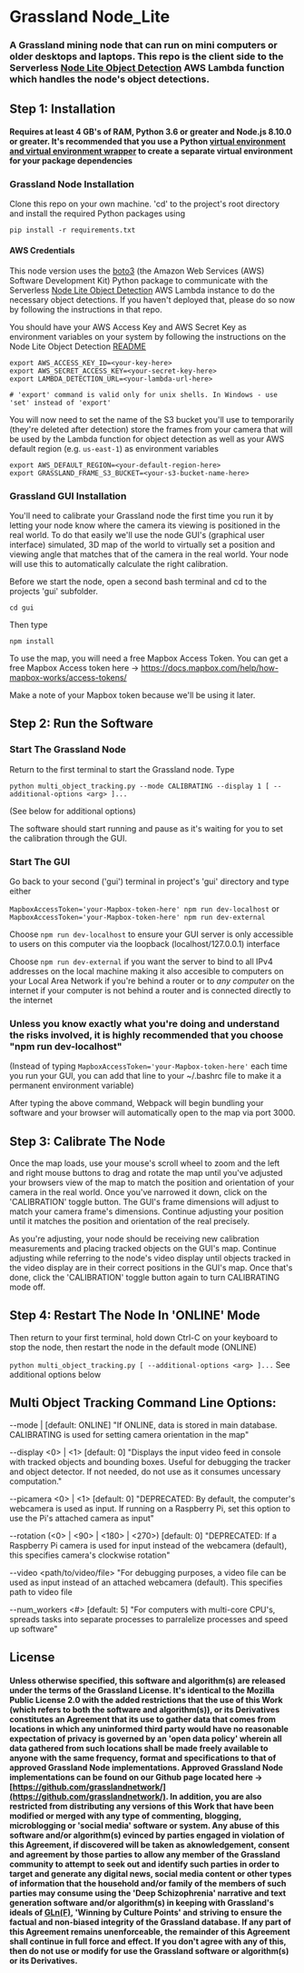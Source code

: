 # Grassland Node_Lite

### A Grassland mining node that can run on mini computers or older desktops and laptops. This repo is the client side to the Serverless [Node Lite Object Detection](https://github.com/grasslandnetwork/node_lite_object_detection) AWS Lambda function which handles the node's object detections.


## Step 1: Installation
#### Requires at least 4 GB's of RAM, Python 3.6 or greater and Node.js 8.10.0 or greater. It's recommended that you use a Python [virtual environment and virtual environment wrapper](https://docs.python-guide.org/dev/virtualenvs/) to create a separate virtual environment for your package dependencies


### Grassland Node Installation

Clone this repo on your own machine. 'cd' to the project's root directory and install the required Python packages using

```pip install -r requirements.txt```

#### AWS Credentials
This node version uses the [boto3](https://pypi.org/project/boto3/) (the Amazon Web Services (AWS) Software Development Kit) Python package to communicate with the Serverless [Node Lite Object Detection](https://github.com/grasslandnetwork/node_lite_object_detection) AWS Lambda instance to do the necessary object detections. If you haven't deployed that, please do so now by following the instructions in that repo.

You should have your AWS Access Key and AWS Secret Key as environment variables on your system by following the instructions on the Node Lite Object Detection [README](https://github.com/grasslandnetwork/node_lite_object_detection) 

```
export AWS_ACCESS_KEY_ID=<your-key-here>
export AWS_SECRET_ACCESS_KEY=<your-secret-key-here>
export LAMBDA_DETECTION_URL=<your-lambda-url-here>

# 'export' command is valid only for unix shells. In Windows - use 'set' instead of 'export'
```

You will now need to set the name of the S3 bucket you'll use to temporarily (they're deleted after detection) store the frames from your camera that will be used by the Lambda function for object detection as well as your AWS default region (e.g. ```us-east-1```) as environment variables

```
export AWS_DEFAULT_REGION=<your-default-region-here>
export GRASSLAND_FRAME_S3_BUCKET=<your-s3-bucket-name-here>
```


### Grassland GUI Installation

You'll need to calibrate your Grassland node the first time you run it by letting your node know where the camera its viewing is positioned in the real world. To do that easily we'll use the node GUI's (graphical user interface) simulated, 3D map of the world to virtually set a position and viewing angle that matches that of the camera in the real world. Your node will use this to automatically calculate the right calibration.


Before we start the node, open a second bash terminal and cd to the projects 'gui' subfolder.

```cd gui```

Then type

```npm install```

To use the map, you will need a free Mapbox Access Token. You can get a free Mapbox Access token here -> https://docs.mapbox.com/help/how-mapbox-works/access-tokens/

Make a note of your Mapbox token because we'll be using it later.


## Step 2: Run the Software
### Start The Grassland Node

Return to the first terminal to start the Grassland node. Type

```python multi_object_tracking.py --mode CALIBRATING --display 1 [ --additional-options <arg> ]...```

(See below for additional options)

The software should start running and pause as it's waiting for you to set the calibration through the GUI.

### Start The GUI

Go back to your second ('gui') terminal in project's 'gui' directory and type either


```MapboxAccessToken='your-Mapbox-token-here' npm run dev-localhost```
or
```MapboxAccessToken='your-Mapbox-token-here' npm run dev-external```

Choose ```npm run dev-localhost``` to ensure your GUI server is only accessible to users on this computer via the loopback (localhost/127.0.0.1) interface 

Choose ```npm run dev-external``` if you want the server to bind to all IPv4 addresses on the local machine making it also accesible to computers on your Local Area Network if you're behind a router or to *any computer* on the internet if your computer is not behind a router and is connected directly to the internet

### **Unless you know exactly what you're doing and understand the risks involved, it is highly recommended that you choose "npm run dev-localhost"**

(Instead of typing ```MapboxAccessToken='your-Mapbox-token-here'``` each time you run your GUI, you can add that line to your ~/.bashrc file to make it a permanent environment variable)


After typing the above command, Webpack will begin bundling your software and your browser will automatically open to the map via port 3000.

## Step 3: Calibrate The Node

Once the map loads, use your mouse's scroll wheel to zoom and the left and right mouse buttons to drag and rotate the map until you've adjusted your browsers view of the map to match the position and orientation of your camera in the real world. Once you've narrowed it down, click on the 'CALIBRATION' toggle button. The GUI's frame dimensions will adjust to match your camera frame's dimensions. Continue adjusting your position until it matches the position and orientation of the real precisely. 

As you're adjusting, your node should be receiving new calibration measurements and placing tracked objects on the GUI's map. Continue adjusting while referring to the node's video display until objects tracked in the video display are in their correct positions in the GUI's map. Once that's done, click the 'CALIBRATION' toggle button again to turn CALIBRATING mode off.


## Step 4: Restart The Node In 'ONLINE' Mode

Then return to your first terminal, hold down Ctrl-C on your keyboard to stop the node, then restart the node in the default mode (ONLINE)

```python multi_object_tracking.py [ --additional-options <arg> ]...``` See additional options below




## Multi Object Tracking Command Line Options:

--mode <ONLINE> | <CALIBRATING> [default: ONLINE] "If ONLINE, data is stored in main database. CALIBRATING is used for setting camera orientation in the map"
  
--display <0> | <1> [default: 0] "Displays the input video feed in console with tracked objects and bounding boxes. Useful for debugging the tracker and object detector. If not needed, do not use as it consumes uncessary computation."
  
--picamera <0> | <1> [default: 0] "DEPRECATED: By default, the computer's webcamera is used as input. If running on a Raspberry Pi, set this option to use the Pi's attached camera as input"
  
--rotation (<0> | <90> | <180> | <270>) [default: 0] "DEPRECATED: If a Raspberry Pi camera is used for input instead of the webcamera (default), this specifies camera's clockwise rotation"
  
--video <path/to/video/file> "For debugging purposes, a video file can be used as input instead of an attached webcamera (default). This specifies path to video file
  
--num_workers <#> [default: 5] "For computers with multi-core CPU's, spreads tasks into separate processes to parralelize processes and speed up software"


## License
#### Unless otherwise specified, this software and algorithm(s) are released under the terms of the Grassland License. It's identical to the Mozilla Public License 2.0 with the added restrictions that the use of this Work (which refers to both the software and algorithm(s)), or its Derivatives constitutes an Agreement that its use to gather data that comes from locations in which any uninformed third party would have no reasonable expectation of privacy is governed by an 'open data policy' wherein all data gathered from such locations shall be made freely available to anyone with the same frequency, format and specifications to that of approved Grassland Node implementations. Approved Grassland Node implementations can be found on our Github page located here -> [https://github.com/grasslandnetwork/](https://github.com/grasslandnetwork/). In addition, you are also restricted from distributing any versions of this Work that have been modified or merged with any type of commenting, blogging, microblogging or 'social media' software or system. Any abuse of this software and/or algorithm(s) evinced by parties engaged in violation of this Agreement, if discovered will be taken as aknowledgement, consent and agreement by those parties to allow any member of the Grassland community to attempt to seek out and identify such parties in order to target and generate any digital news, social media content or other types of information that the household and/or family of the members of such parties may consume using the 'Deep Schizophrenia' narrative and text generation software and/or algorithm(s) in keeping with Grassland's ideals of [GLn(F)](https://en.wikipedia.org/wiki/General_linear_group), 'Winning by Culture Points' and striving to ensure the factual and non-biased integrity of the Grassland database. If any part of this Agreement remains unenforceable, the remainder of this Agreement shall continue in full force and effect. If you don't agree with any of this, then do not use or modify for use the Grassland software or algorithm(s) or its Derivatives.

